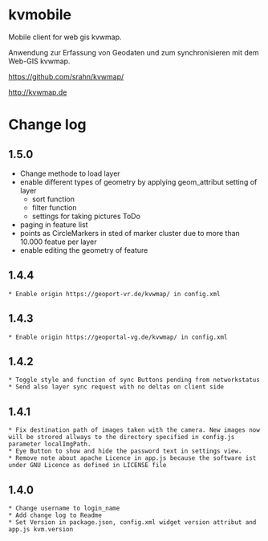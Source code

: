 # kvmobile
Mobile client for web gis kvwmap.

Anwendung zur Erfassung von Geodaten und zum synchronisieren mit dem Web-GIS kvwmap.

https://github.com/srahn/kvwmap/

http://kvwmap.de

# Change log
## 1.5.0
  * Change methode to load layer
  * enable different types of geometry by applying geom_attribut setting of layer
	* sort function
	* filter function
	* settings for taking pictures
ToDo
  * paging in feature list
  * points as CircleMarkers in sted of marker cluster due to more than 10.000 featue per layer
  * enable editing the geometry of feature
## 1.4.4
	* Enable origin https://geoport-vr.de/kvwmap/ in config.xml
## 1.4.3
	* Enable origin https://geoportal-vg.de/kvwmap/ in config.xml
## 1.4.2
	* Toggle style and function of sync Buttons pending from networkstatus
	* Send also layer sync request with no deltas on client side
	
## 1.4.1
	* Fix destination path of images taken with the camera. New images now will be strored allways to the directory specified in config.js parameter localImgPath.
	* Eye Button to show and hide the password text in settings view.
	* Remove note about apache Licence in app.js because the software ist under GNU Licence as defined in LICENSE file

## 1.4.0
	* Change username to login_name
	* Add change log to Readme
	* Set Version in package.json, config.xml widget version attribut and app.js kvm.version
